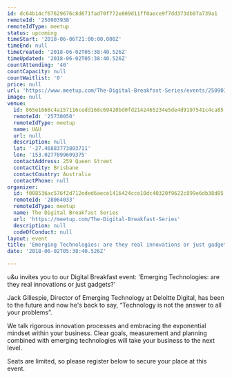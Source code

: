 ```yaml
---
id: dc64b14cf67629676c8d671fad70f772e809d11ff0aece9f7dd373db97a739a1
remoteId: '250903938'
remoteIdType: meetup
status: upcoming
timeStart: '2018-06-06T21:00:00.000Z'
timeEnd: null
timeCreated: '2018-06-02T05:38:40.526Z'
timeUpdated: '2018-06-02T05:38:40.526Z'
countAttending: '40'
countCapacity: null
countWaitlist: '0'
price: null
url: 'https://www.meetup.com/The-Digital-Breakfast-Series/events/250903938/'
image: null
venue:
  id: 865e1668c4a157116cedd168c69420bd0fd2142465234e5de4d9197541c4ca85
  remoteId: '25730050'
  remoteIdType: meetup
  name: U&U
  url: null
  description: null
  lat: '-27.46883773803711'
  lon: '153.0277099609375'
  contactAddress: 259 Queen Street
  contactCity: Brisbane
  contactCountry: Australia
  contactPhone: null
organizer:
  id: f008536ac576f2d712eded6aece1416424cce10dc40320f9622c899e6db38d85
  remoteId: '28064033'
  remoteIdType: meetup
  name: The Digital Breakfast Series
  url: 'https://meetup.com/The-Digital-Breakfast-Series'
  description: null
  codeOfConduct: null
layout: event
title: 'Emerging Technologies: are they real innovations or just gadgets?'
date: '2018-06-02T05:38:40.526Z'

---
```

<p>u&amp;u invites you to our Digital Breakfast event: 'Emerging Technologies: are they real innovations or just gadgets?'</p> <p>Jack Gillespie, Director of Emerging Technology at Deloitte Digital, has been to the future and now he's back to say, “Technology is not the answer to all your problems”.</p> <p>We talk rigorous innovation processes and embracing the exponential mindset within your business. Clear goals, measurement and planning combined with emerging technologies will take your business to the next level.</p> <p>Seats are limited, so please register below to secure your place at this event.</p>

